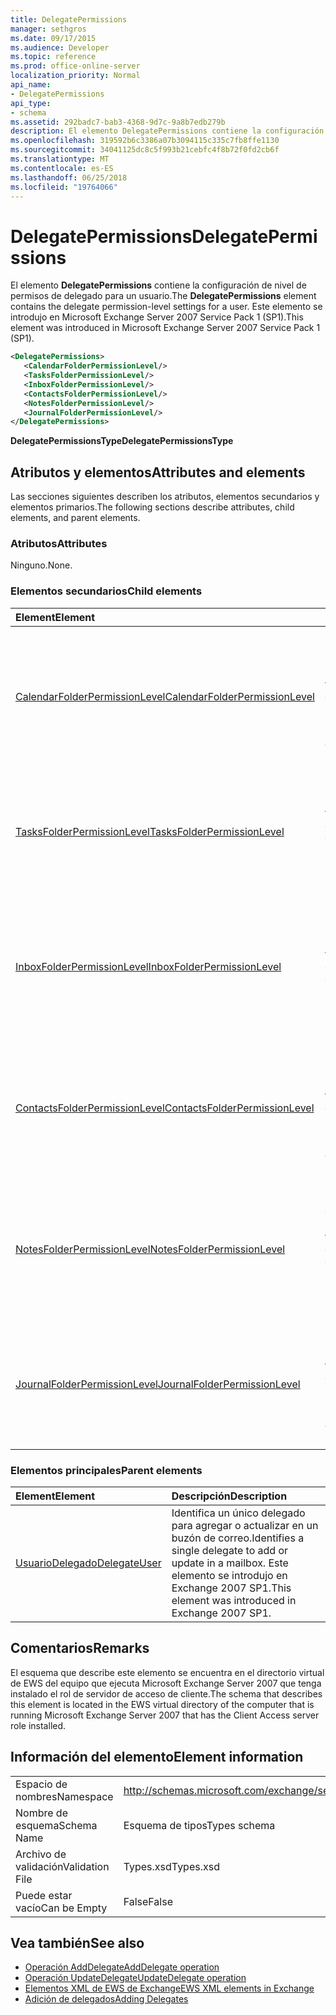 ```yaml
---
title: DelegatePermissions
manager: sethgros
ms.date: 09/17/2015
ms.audience: Developer
ms.topic: reference
ms.prod: office-online-server
localization_priority: Normal
api_name:
- DelegatePermissions
api_type:
- schema
ms.assetid: 292badc7-bab3-4368-9d7c-9a8b7edb279b
description: El elemento DelegatePermissions contiene la configuración de nivel de permisos de delegado para un usuario. Este elemento se introdujo en Microsoft Exchange Server 2007 Service Pack 1 (SP1).
ms.openlocfilehash: 319592b6c3386a07b3094115c335c7fb8ffe1130
ms.sourcegitcommit: 34041125dc8c5f993b21cebfc4f8b72f0fd2cb6f
ms.translationtype: MT
ms.contentlocale: es-ES
ms.lasthandoff: 06/25/2018
ms.locfileid: "19764066"
---
```

# <a name="delegatepermissions"></a><span data-ttu-id="39948-104">DelegatePermissions</span><span class="sxs-lookup"><span data-stu-id="39948-104">DelegatePermissions</span></span>

<span data-ttu-id="39948-105">El elemento **DelegatePermissions** contiene la configuración de nivel de permisos de delegado para un usuario.</span><span class="sxs-lookup"><span data-stu-id="39948-105">The **DelegatePermissions** element contains the delegate permission-level settings for a user.</span></span> <span data-ttu-id="39948-106">Este elemento se introdujo en Microsoft Exchange Server 2007 Service Pack 1 (SP1).</span><span class="sxs-lookup"><span data-stu-id="39948-106">This element was introduced in Microsoft Exchange Server 2007 Service Pack 1 (SP1).</span></span> 
  
```xml
<DelegatePermissions>
   <CalendarFolderPermissionLevel/>
   <TasksFolderPermissionLevel/>
   <InboxFolderPermissionLevel/>
   <ContactsFolderPermissionLevel/>
   <NotesFolderPermissionLevel/>
   <JournalFolderPermissionLevel/>
</DelegatePermissions>
```

<span data-ttu-id="39948-107">**DelegatePermissionsType**</span><span class="sxs-lookup"><span data-stu-id="39948-107">**DelegatePermissionsType**</span></span>

## <a name="attributes-and-elements"></a><span data-ttu-id="39948-108">Atributos y elementos</span><span class="sxs-lookup"><span data-stu-id="39948-108">Attributes and elements</span></span>

<span data-ttu-id="39948-109">Las secciones siguientes describen los atributos, elementos secundarios y elementos primarios.</span><span class="sxs-lookup"><span data-stu-id="39948-109">The following sections describe attributes, child elements, and parent elements.</span></span>
  
### <a name="attributes"></a><span data-ttu-id="39948-110">Atributos</span><span class="sxs-lookup"><span data-stu-id="39948-110">Attributes</span></span>

<span data-ttu-id="39948-111">Ninguno.</span><span class="sxs-lookup"><span data-stu-id="39948-111">None.</span></span>
  
### <a name="child-elements"></a><span data-ttu-id="39948-112">Elementos secundarios</span><span class="sxs-lookup"><span data-stu-id="39948-112">Child elements</span></span>

|<span data-ttu-id="39948-113">**Element**</span><span class="sxs-lookup"><span data-stu-id="39948-113">**Element**</span></span>|<span data-ttu-id="39948-114">**Descripción**</span><span class="sxs-lookup"><span data-stu-id="39948-114">**Description**</span></span>|
|:-----|:-----|
|[<span data-ttu-id="39948-115">CalendarFolderPermissionLevel</span><span class="sxs-lookup"><span data-stu-id="39948-115">CalendarFolderPermissionLevel</span></span>](calendarfolderpermissionlevel.md) <br/> |<span data-ttu-id="39948-116">Contiene los permisos para la carpeta Calendario predeterminada.</span><span class="sxs-lookup"><span data-stu-id="39948-116">Contains the permissions for the default Calendar folder.</span></span> <span data-ttu-id="39948-117">Este elemento se introdujo en Exchange 2007 SP1.</span><span class="sxs-lookup"><span data-stu-id="39948-117">This element was introduced in Exchange 2007 SP1.</span></span>  <br/> |
|[<span data-ttu-id="39948-118">TasksFolderPermissionLevel</span><span class="sxs-lookup"><span data-stu-id="39948-118">TasksFolderPermissionLevel</span></span>](tasksfolderpermissionlevel.md) <br/> |<span data-ttu-id="39948-119">Contiene los permisos para la carpeta de tareas predeterminada.</span><span class="sxs-lookup"><span data-stu-id="39948-119">Contains the permissions for the default Task folder.</span></span> <span data-ttu-id="39948-120">Este elemento se introdujo en Exchange 2007 SP1.</span><span class="sxs-lookup"><span data-stu-id="39948-120">This element was introduced in Exchange 2007 SP1.</span></span>  <br/> |
|[<span data-ttu-id="39948-121">InboxFolderPermissionLevel</span><span class="sxs-lookup"><span data-stu-id="39948-121">InboxFolderPermissionLevel</span></span>](inboxfolderpermissionlevel.md) <br/> |<span data-ttu-id="39948-122">Contiene los permisos para la carpeta de la Bandeja de entrada predeterminada.</span><span class="sxs-lookup"><span data-stu-id="39948-122">Contains the permissions for the default Inbox folder.</span></span> <span data-ttu-id="39948-123">Este elemento se introdujo en Exchange 2007 SP1.</span><span class="sxs-lookup"><span data-stu-id="39948-123">This element was introduced in Exchange 2007 SP1.</span></span>  <br/> |
|[<span data-ttu-id="39948-124">ContactsFolderPermissionLevel</span><span class="sxs-lookup"><span data-stu-id="39948-124">ContactsFolderPermissionLevel</span></span>](contactsfolderpermissionlevel.md) <br/> |<span data-ttu-id="39948-125">Contiene los permisos para la carpeta Contactos predeterminada.</span><span class="sxs-lookup"><span data-stu-id="39948-125">Contains the permissions for the default Contacts folder.</span></span> <span data-ttu-id="39948-126">Este elemento se introdujo en Exchange 2007 SP1.</span><span class="sxs-lookup"><span data-stu-id="39948-126">This element was introduced in Exchange 2007 SP1.</span></span>  <br/> |
|[<span data-ttu-id="39948-127">NotesFolderPermissionLevel</span><span class="sxs-lookup"><span data-stu-id="39948-127">NotesFolderPermissionLevel</span></span>](notesfolderpermissionlevel.md) <br/> |<span data-ttu-id="39948-128">Contiene los permisos para la carpeta de notas de forma predeterminada.</span><span class="sxs-lookup"><span data-stu-id="39948-128">Contains the permissions for the default Notes folder.</span></span> <span data-ttu-id="39948-129">Este elemento se introdujo en Exchange 2007 SP1.</span><span class="sxs-lookup"><span data-stu-id="39948-129">This element was introduced in Exchange 2007 SP1.</span></span>  <br/> |
|[<span data-ttu-id="39948-130">JournalFolderPermissionLevel</span><span class="sxs-lookup"><span data-stu-id="39948-130">JournalFolderPermissionLevel</span></span>](journalfolderpermissionlevel.md) <br/> |<span data-ttu-id="39948-131">Contiene los permisos para la carpeta de diario predeterminada.</span><span class="sxs-lookup"><span data-stu-id="39948-131">Contains the permissions for the default Journal folder.</span></span> <span data-ttu-id="39948-132">Este elemento se introdujo en Exchange 2007 SP1.</span><span class="sxs-lookup"><span data-stu-id="39948-132">This element was introduced in Exchange 2007 SP1.</span></span>  <br/> |
   
### <a name="parent-elements"></a><span data-ttu-id="39948-133">Elementos principales</span><span class="sxs-lookup"><span data-stu-id="39948-133">Parent elements</span></span>

|<span data-ttu-id="39948-134">**Element**</span><span class="sxs-lookup"><span data-stu-id="39948-134">**Element**</span></span>|<span data-ttu-id="39948-135">**Descripción**</span><span class="sxs-lookup"><span data-stu-id="39948-135">**Description**</span></span>|
|:-----|:-----|
|[<span data-ttu-id="39948-136">UsuarioDelegado</span><span class="sxs-lookup"><span data-stu-id="39948-136">DelegateUser</span></span>](delegateuser.md) <br/> |<span data-ttu-id="39948-137">Identifica un único delegado para agregar o actualizar en un buzón de correo.</span><span class="sxs-lookup"><span data-stu-id="39948-137">Identifies a single delegate to add or update in a mailbox.</span></span> <span data-ttu-id="39948-138">Este elemento se introdujo en Exchange 2007 SP1.</span><span class="sxs-lookup"><span data-stu-id="39948-138">This element was introduced in Exchange 2007 SP1.</span></span>  <br/> |
   
## <a name="remarks"></a><span data-ttu-id="39948-139">Comentarios</span><span class="sxs-lookup"><span data-stu-id="39948-139">Remarks</span></span>

<span data-ttu-id="39948-140">El esquema que describe este elemento se encuentra en el directorio virtual de EWS del equipo que ejecuta Microsoft Exchange Server 2007 que tenga instalado el rol de servidor de acceso de cliente.</span><span class="sxs-lookup"><span data-stu-id="39948-140">The schema that describes this element is located in the EWS virtual directory of the computer that is running Microsoft Exchange Server 2007 that has the Client Access server role installed.</span></span>
  
## <a name="element-information"></a><span data-ttu-id="39948-141">Información del elemento</span><span class="sxs-lookup"><span data-stu-id="39948-141">Element information</span></span>

|||
|:-----|:-----|
|<span data-ttu-id="39948-142">Espacio de nombres</span><span class="sxs-lookup"><span data-stu-id="39948-142">Namespace</span></span>  <br/> |http://schemas.microsoft.com/exchange/services/2006/types  <br/> |
|<span data-ttu-id="39948-143">Nombre de esquema</span><span class="sxs-lookup"><span data-stu-id="39948-143">Schema Name</span></span>  <br/> |<span data-ttu-id="39948-144">Esquema de tipos</span><span class="sxs-lookup"><span data-stu-id="39948-144">Types schema</span></span>  <br/> |
|<span data-ttu-id="39948-145">Archivo de validación</span><span class="sxs-lookup"><span data-stu-id="39948-145">Validation File</span></span>  <br/> |<span data-ttu-id="39948-146">Types.xsd</span><span class="sxs-lookup"><span data-stu-id="39948-146">Types.xsd</span></span>  <br/> |
|<span data-ttu-id="39948-147">Puede estar vacío</span><span class="sxs-lookup"><span data-stu-id="39948-147">Can be Empty</span></span>  <br/> |<span data-ttu-id="39948-148">False</span><span class="sxs-lookup"><span data-stu-id="39948-148">False</span></span>  <br/> |
   
## <a name="see-also"></a><span data-ttu-id="39948-149">Vea también</span><span class="sxs-lookup"><span data-stu-id="39948-149">See also</span></span>

- [<span data-ttu-id="39948-150">Operación AddDelegate</span><span class="sxs-lookup"><span data-stu-id="39948-150">AddDelegate operation</span></span>](adddelegate-operation.md) 
- [<span data-ttu-id="39948-151">Operación UpdateDelegate</span><span class="sxs-lookup"><span data-stu-id="39948-151">UpdateDelegate operation</span></span>](updatedelegate-operation.md)
- [<span data-ttu-id="39948-152">Elementos XML de EWS de Exchange</span><span class="sxs-lookup"><span data-stu-id="39948-152">EWS XML elements in Exchange</span></span>](ews-xml-elements-in-exchange.md)
- [<span data-ttu-id="39948-153">Adición de delegados</span><span class="sxs-lookup"><span data-stu-id="39948-153">Adding Delegates</span></span>](http://msdn.microsoft.com/library/3a744150-66a3-4a13-9433-793603ba5038%28Office.15%29.aspx)

